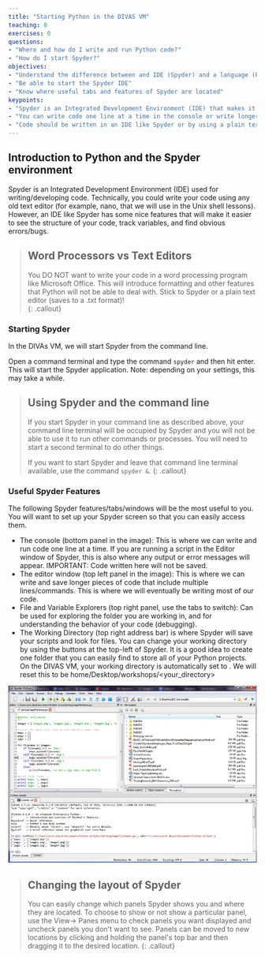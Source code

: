 ```yaml
---
title: "Starting Python in the DIVAS VM"
teaching: 0
exercises: 0
questions:
- "Where and how do I write and run Python code?"
- "How do I start Spyder?"
objectives:
- "Understand the difference between and IDE (Spyder) and a language (Python)"
- "Be able to start the Spyder IDE"
- "Know where useful tabs and features of Spyder are located"
keypoints:
- "Spyder is an Integrated Development Environment (IDE) that makes it easier to write and debug code"
- "You can write code one line at a time in the console or write longer scripts in the Editor window"
- "Code should be written in an IDE like Spyder or by using a plain text editor" 
---
```


## Introduction to Python and the Spyder environment

Spyder is an Integrated Development Environment (IDE) used for writing/developing code.  Technically, you could write your code 
using any old text editor (for example, nano, that we will use in the Unix shell lessons).  However, an IDE like Spyder has some nice features that will make it easier to see the structure of your code, track variables, and find obvious errors/bugs.

> ## Word Processors vs Text Editors
> You DO NOT want to write your code in a word processing program like Microsoft Office.  This will introduce formatting and
> other features that Python will not be able to deal with.  Stick to Spyder or a plain text editor (saves to a .txt format)!  
{: .callout}

### Starting Spyder

In the DIVAs VM, we will start Spyder from the command line.

Open a command terminal and type the command ```spyder``` and then hit enter.
This will start the Spyder application.  Note: depending on your settings, this may take a while.

> ## Using Spyder and the command line
> If you start Spyder in your command line as described above, your command line terminal will be occupied by Spyder and you 
> will not be able to use it to run other commands or processes.  You will need to start a second terminal to do other things.
> 
> If you want to start Spyder and leave that command line terminal available, use the command ```spyder &```.
{: .callout}

### Useful Spyder Features

The following Spyder features/tabs/windows will be the most useful to you.  You will want to set up your Spyder screen so that 
you can easily access them.

* The console (bottom panel in the image): This is where we can write and run code one line at a time.  If you are running a 
script in the Editor window of Spyder, this is also where any output or error messages will appear.  IMPORTANT: Code written 
here will not be saved.
* The editor window (top left panel in the image): This is where we can write and save longer pieces of code that include 
multiple lines/commands.  This is where we will eventually be writing most of our code.
* File and Variable Explorers (top right panel, use the tabs to switch): Can be used for exploring the folder you are working 
in, and for understanding the behavior of your code (debugging).
* The Working Directory (top right address bar) is where Spyder will save your scripts and look for files.  You can change your 
working directory by using the buttons at the top-left of Spyder.  It is a good idea to create one folder that you can easily 
find to store all of your Python projects.   On the DIVAS VM, your working directory is automatically set to <Path>. We will 
reset this to be home/Desktop/workshops/<your_directory>
  
![TheSpyderWindowLayout](../fig/SpyderWindowSetup.jpg)

> ## Changing the layout of Spyder
> You can easily change which panels Spyder shows you and where they are located.  To choose to show or not show a particular
> panel, use the View-> Panes menu to check panels you want displayed and uncheck panels you don't want to see.
> Panels can be moved to new locations by clicking and holding the panel's top bar and then dragging it to the desired location.
{: .callout}



